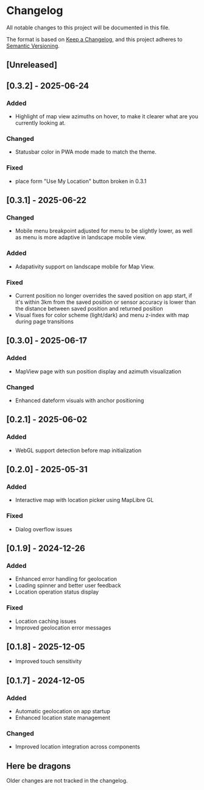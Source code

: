 # Changelog

All notable changes to this project will be documented in this file.

The format is based on [Keep a Changelog](https://keepachangelog.com/en/1.1.0/),
and this project adheres to [Semantic Versioning](https://semver.org/spec/v2.0.0.html).

## [Unreleased]

## [0.3.2] - 2025-06-24

### Added

- Highlight of map view azimuths on hover, to make it clearer what are you
  currently looking at.

### Changed

- Statusbar color in PWA mode made to match the theme.

### Fixed

- place form "Use My Location" button broken in 0.3.1

## [0.3.1] - 2025-06-22

### Changed

- Mobile menu breakpoint adjusted for menu to be slightly lower, as well as menu
  is more adaptive in landscape mobile view.

### Added

- Adapativity support on landscape mobile for Map View.

### Fixed

- Current position no longer overrides the saved position on app start, if it's
  within 3km from the saved position or sensor accuracy is lower than the
  distance between saved position and returned position
- Visual fixes for color scheme (light/dark) and menu z-index with map during
  page transitions

## [0.3.0] - 2025-06-17

### Added

- MapView page with sun position display and azimuth visualization

### Changed

- Enhanced dateform visuals with anchor positioning

## [0.2.1] - 2025-06-02

### Added

- WebGL support detection before map initialization

## [0.2.0] - 2025-05-31

### Added

- Interactive map with location picker using MapLibre GL

### Fixed

- Dialog overflow issues

## [0.1.9] - 2024-12-26

### Added

- Enhanced error handling for geolocation
- Loading spinner and better user feedback
- Location operation status display

### Fixed

- Location caching issues
- Improved geolocation error messages

## [0.1.8] - 2025-12-05

- Improved touch sensitivity

## [0.1.7] - 2024-12-05

### Added

- Automatic geolocation on app startup
- Enhanced location state management

### Changed

- Improved location integration across components

## Here be dragons

Older changes are not tracked in the changelog.
